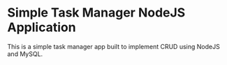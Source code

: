 # Simple Task Manager NodeJS Application

This is a simple task manager app built to implement CRUD using NodeJS and MySQL.